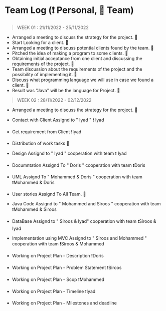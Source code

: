 # Team Log (❗ Personal, 🔰 Team)

> WEEK 01 :   21/11/2022 - 25/11/2022
- Arranged a meeting to discuss the strategy for the project. 🔰 
- Start Looking for a client. 🔰 
- Arranged a meeting to discuss potential clients found by the team. 🔰 
- Pitched the idea of making a program to some clients. 🔰
- Obtaining initial acceptance from one client and discussing the requirements of the project. 🔰
- Team discussion about the requirements of the project and the possibility of implementing it. 🔰
- Discuss what programming language we will use in case we found a client. 🔰 
- Result was "Java" will be the language for Project. 🔰 

> WEEK 02 :   28/11/2022 - 02/12/2022
- Arranged a meeting to discuss the strategy for the project.  🔰
- Contact with Client Assignd to " Iyad " ❗ Iyad
- Get requirement from Client ❗Iyad

- Distribution of work tasks  🔰
- Design Assignd to " Iyad " cooperation with team ❗ Iyad
- Documntation Assignd To " Doris " cooperation with team ❗Doris
- UML Assignd To " Mohammed & Doris " cooperation with team ❗Mohammed & Doris
- User stories Assignd To All Team. 🔰
- Java Code Assignd to " Mohammed and Siroos " cooperation with team ❗Mohammed & Siroos
- DataBase Assignd to " Siroos & Iyad" cooperation with team ❗Siroos & Iyad
- Implementation using MVC Assignd to " Siroos and Mohammed " cooperation with team ❗Siroos & Mohammed
- Working on Project Plan - Description ❗Doris
- Working on Project Plan - Problem Statement  ❗Siroos
- Working on Project Plan - Scop  ❗Mohammed
- Working on Project Plan - Timeline  ❗Iyad
- Working on Project Plan - Milestones and deadline  
